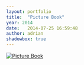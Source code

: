 ```yaml
---
layout: portfolio
title:  "Picture Book"
year: 2014
date:   2014-07-25 16:59:48
author: adrian
shadowbox: true
---
```


<a href="//player.vimeo.com/video/96121904?portrait=0" rel="shadowbox" title="Picture Book">
<img src="{{site.url}}/img/2014/pictureBook/pictureBook-pre.jpg" alt="Picture Book"></a>
